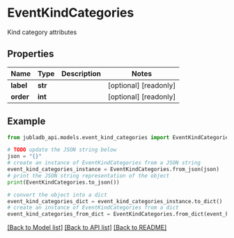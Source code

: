 # EventKindCategories

Kind category attributes

## Properties

Name | Type | Description | Notes
------------ | ------------- | ------------- | -------------
**label** | **str** |  | [optional] [readonly] 
**order** | **int** |  | [optional] [readonly] 

## Example

```python
from jubladb_api.models.event_kind_categories import EventKindCategories

# TODO update the JSON string below
json = "{}"
# create an instance of EventKindCategories from a JSON string
event_kind_categories_instance = EventKindCategories.from_json(json)
# print the JSON string representation of the object
print(EventKindCategories.to_json())

# convert the object into a dict
event_kind_categories_dict = event_kind_categories_instance.to_dict()
# create an instance of EventKindCategories from a dict
event_kind_categories_from_dict = EventKindCategories.from_dict(event_kind_categories_dict)
```
[[Back to Model list]](../README.md#documentation-for-models) [[Back to API list]](../README.md#documentation-for-api-endpoints) [[Back to README]](../README.md)


